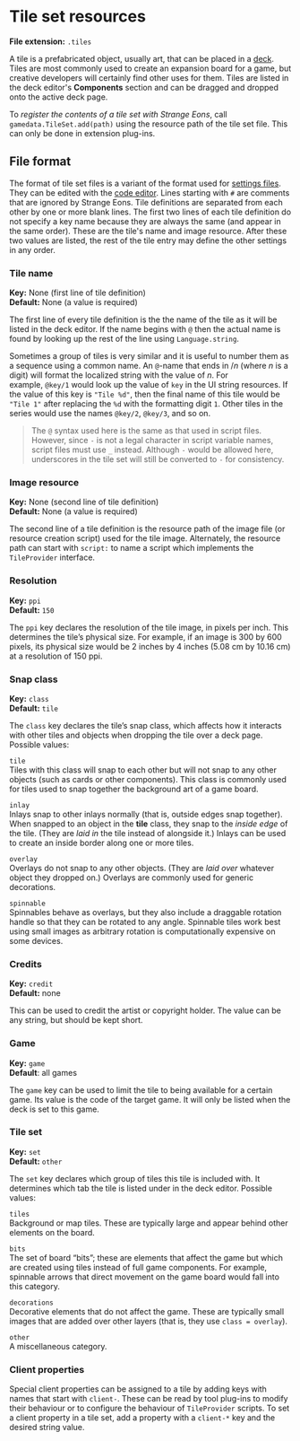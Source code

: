 # Tile set resources

**File extension:** `.tiles`

A tile is a prefabricated object, usually art, that can be placed in a [deck](um-deck-adding-content.md ). Tiles are most commonly used to create an expansion board for a game, but creative developers will certainly find other uses for them. Tiles are listed in the deck editor's **Components** section and can be dragged and dropped onto the active deck page.

To *register the contents of a tile set with Strange Eons*, call `gamedata.TileSet.add(path)` using the resource path of the tile set file. This can only be done in extension plug-ins.

## File format

The format of tile set files is a variant of the format used for [settings files](dm-res-settings.md). They can be edited with the [code editor](dm-code-editor.md). Lines starting with `#` are comments that are ignored by Strange Eons. Tile definitions are separated from each other by one or more blank lines. The first two lines of each tile definition do not specify a key name because they are always the same (and appear in the same order). These are the tile's name and image resource. After these two values are listed, the rest of the tile entry may define the other settings in any order. 

### Tile name

**Key:** None (first line of tile definition)  
**Default:** None (a value is required)

The first line of every tile definition is the the name of the tile as it will be listed in the deck editor. If the name begins with `@` then the actual name is found by looking up the rest of the line using `Language.string`.

Sometimes a group of tiles is very similar and it is useful to number them as a sequence using a common name. An `@`-name that ends in /*n* (where *n* is a digit) will format the localized string with the value of *n*. For example, `@key/1` would look up the value of `key` in the UI string resources. If the value of this key is `"Tile %d"`, then the final name of this tile would be `"Tile 1"` after replacing the `%d` with the formatting digit `1`. Other tiles in the series would use the names `@key/2`, `@key/3`, and so on. 

> The `@` syntax used here is the same as that used in script files. However, since `-` is not a legal character in script variable names, script files must use `_` instead. Although `-` would be allowed here, underscores in the tile set will still be converted to `-` for consistency.

### Image resource

**Key:** None (second line of tile definition)  
**Default:** None (a value is required)

The second line of a tile definition is the resource path of the image file (or resource creation script) used for the tile image. Alternately, the resource path can start with `script:` to name a script which implements the `TileProvider` interface.

### Resolution

**Key:** `ppi`  
**Default:** `150`

The `ppi` key declares the resolution of the tile image, in pixels per inch. This determines the tile’s physical size. For example, if an image is 300 by 600 pixels, its physical size would be 2 inches by 4 inches (5.08 cm by 10.16 cm) at a resolution of 150 ppi. 

### Snap class

**Key:** `class`  
**Default:** `tile`

The `class` key declares the tile’s snap class, which affects how it interacts with other tiles and objects when dropping the tile over a deck page. Possible values:

`tile`  
Tiles with this class will snap to each other but will not snap to any other objects (such as cards or other components). This class is commonly used for tiles used to snap together the background art of a game board. 

`inlay`  
Inlays snap to other inlays normally (that is, outside edges snap together). When snapped to an object in the **tile** class, they snap to the *inside edge* of the tile. (They are *laid in* the tile instead of alongside it.) Inlays can be used to create an inside border along one or more tiles.

`overlay`  
Overlays do not snap to any other objects. (They are *laid over* whatever object they dropped on.) Overlays are commonly used for generic decorations. 

`spinnable`  
Spinnables behave as overlays, but they also include a draggable rotation handle so that they can be rotated to any angle. Spinnable tiles work best using small images as arbitrary rotation is computationally expensive on some devices. 

### Credits

**Key:** `credit`  
**Default:** none

This can be used to credit the artist or copyright holder. The value can be any string, but should be kept short.

### Game

**Key:** `game`  
**Default**: all games

The `game` key can be used to limit the tile to being available for a certain game. Its value is the code of the target game. It will only be listed when the deck is set to this game.

### Tile set

**Key:** `set`  
**Default:** `other`

The `set` key declares which group of tiles this tile is included with. It determines which tab the tile is listed under in the deck editor. Possible values:

`tiles`  
Background or map tiles. These are typically large and appear behind other elements on the board. 

`bits`  
The set of board “bits”; these are elements that affect the game but which are created using tiles instead of full game components. For example, spinnable arrows that direct movement on the game board would fall into this category.

`decorations`  
Decorative elements that do not affect the game. These are typically small images that are added over other layers (that is, they use `class = overlay`). 

`other`  
A miscellaneous category.

### Client properties

Special client properties can be assigned to a tile by adding keys with names that start with `client-`. These can be read by tool plug-ins to modify their behaviour or to configure the behaviour of `TileProvider` scripts. To set a client property in a tile set, add a property with a `client-*` key and the desired string value.